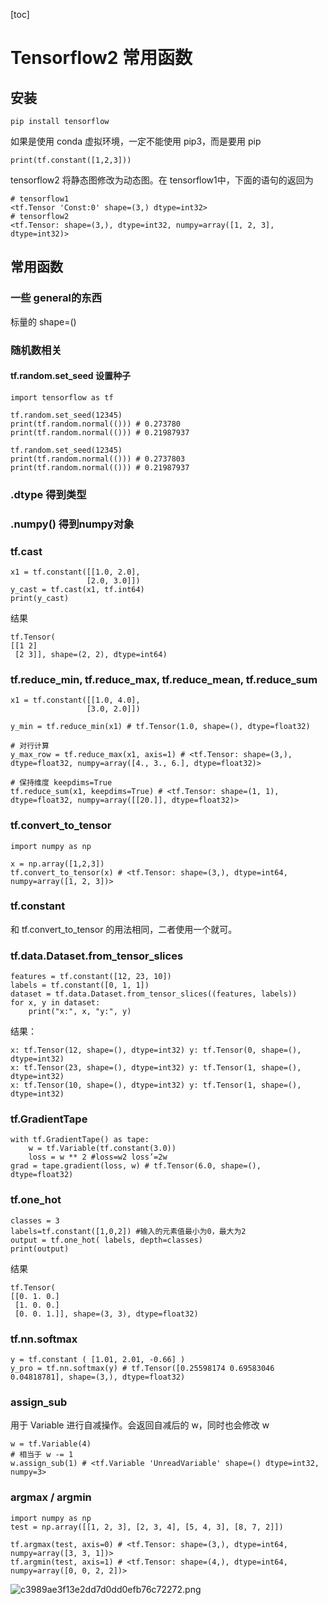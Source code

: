 [toc]

# Tensorflow2 常用函数

## 安装

```
pip install tensorflow
```

如果是使用 conda 虚拟环境，一定不能使用 pip3，而是要用 pip

```
print(tf.constant([1,2,3]))
```

tensorflow2 将静态图修改为动态图。在 tensorflow1中，下面的语句的返回为

```
# tensorflow1
<tf.Tensor 'Const:0' shape=(3,) dtype=int32>
# tensorflow2
<tf.Tensor: shape=(3,), dtype=int32, numpy=array([1, 2, 3], dtype=int32)>
```


## 常用函数

### 一些 general的东西

标量的 shape=() 

### 随机数相关

#### tf.random.set_seed 设置种子

```
import tensorflow as tf

tf.random.set_seed(12345)
print(tf.random.normal(())) # 0.273780
print(tf.random.normal(())) # 0.21987937

tf.random.set_seed(12345)
print(tf.random.normal(())) # 0.2737803
print(tf.random.normal(())) # 0.21987937
```

### .dtype 得到类型

### .numpy() 得到numpy对象

### tf.cast

```
x1 = tf.constant([[1.0, 2.0],
                 [2.0, 3.0]])    
y_cast = tf.cast(x1, tf.int64)
print(y_cast)
```

结果

```
tf.Tensor(
[[1 2]
 [2 3]], shape=(2, 2), dtype=int64)
```

### tf.reduce_min, tf.reduce_max, tf.reduce_mean, tf.reduce_sum

```
x1 = tf.constant([[1.0, 4.0],
                 [3.0, 2.0]])    

y_min = tf.reduce_min(x1) # tf.Tensor(1.0, shape=(), dtype=float32)

# 对行计算
y_max_row = tf.reduce_max(x1, axis=1) # <tf.Tensor: shape=(3,), dtype=float32, numpy=array([4., 3., 6.], dtype=float32)>

# 保持维度 keepdims=True
tf.reduce_sum(x1, keepdims=True) # <tf.Tensor: shape=(1, 1), dtype=float32, numpy=array([[20.]], dtype=float32)>
```


### tf.convert_to_tensor

```
import numpy as np

x = np.array([1,2,3])
tf.convert_to_tensor(x) # <tf.Tensor: shape=(3,), dtype=int64, numpy=array([1, 2, 3])>
```

### tf.constant

和 tf.convert_to_tensor 的用法相同，二者使用一个就可。

### tf.data.Dataset.from_tensor_slices

```
features = tf.constant([12, 23, 10])
labels = tf.constant([0, 1, 1])
dataset = tf.data.Dataset.from_tensor_slices((features, labels))
for x, y in dataset:
    print("x:", x, "y:", y)
```

结果：

```
x: tf.Tensor(12, shape=(), dtype=int32) y: tf.Tensor(0, shape=(), dtype=int32)
x: tf.Tensor(23, shape=(), dtype=int32) y: tf.Tensor(1, shape=(), dtype=int32)
x: tf.Tensor(10, shape=(), dtype=int32) y: tf.Tensor(1, shape=(), dtype=int32)
```
    
### tf.GradientTape

```
with tf.GradientTape() as tape:
    w = tf.Variable(tf.constant(3.0))
    loss = w ** 2 #loss=w2 loss’=2w
grad = tape.gradient(loss, w) # tf.Tensor(6.0, shape=(), dtype=float32)
```

### tf.one_hot

```
classes = 3
labels=tf.constant([1,0,2]) #输入的元素值最小为0，最大为2 
output = tf.one_hot( labels, depth=classes)
print(output)
```

结果

```
tf.Tensor(
[[0. 1. 0.]
 [1. 0. 0.]
 [0. 0. 1.]], shape=(3, 3), dtype=float32)
```

### tf.nn.softmax

```
y = tf.constant ( [1.01, 2.01, -0.66] )
y_pro = tf.nn.softmax(y) # tf.Tensor([0.25598174 0.69583046 0.04818781], shape=(3,), dtype=float32)
```

### assign_sub

用于 Variable 进行自减操作。会返回自减后的 w，同时也会修改 w

```
w = tf.Variable(4)
# 相当于 w -= 1
w.assign_sub(1) # <tf.Variable 'UnreadVariable' shape=() dtype=int32, numpy=3>
```

### argmax / argmin

```
import numpy as np
test = np.array([[1, 2, 3], [2, 3, 4], [5, 4, 3], [8, 7, 2]])

tf.argmax(test, axis=0) # <tf.Tensor: shape=(3,), dtype=int64, numpy=array([3, 3, 1])>
tf.argmin(test, axis=1) # <tf.Tensor: shape=(4,), dtype=int64, numpy=array([0, 0, 2, 2])>
```


![c3989ae3f13e2dd7d0dd0efb76c72272.png](evernotecid://7E3AE0DC-DC71-4DDC-9CC8-0C832D6C11C2/appyinxiangcom/22483756/ENResource/p11787)



